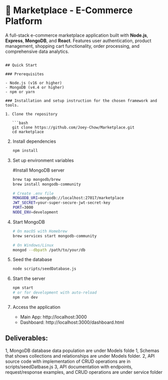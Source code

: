# 🛒 Marketplace - E-Commerce Platform

A full-stack e-commerce marketplace application built with **Node.js**, **Express**, **MongoDB**, and **React**. Features user authentication, product management, shopping cart functionality, order processing, and comprehensive data analytics.

````

## Quick Start

### Prerequisites

- Node.js (v16 or higher)
- MongoDB (v4.4 or higher)
- npm or yarn

### Installation and setup instruction for the chosen framework and tools.

1. Clone the repository

   ```bash
   git clone https://github.com/Joey-Chow/Marketplace.git
   cd marketplace
````

2. Install dependencies

   ```bash
   npm install
   ```

3. Set up environment variables

   #Install MongoDB server
   ```bash
   brew tap mongodb/brew
   brew install mongodb-community

   # Create .env file
   MONGODB_URI=mongodb://localhost:27017/marketplace
   JWT_SECRET=your-super-secure-jwt-secret-key
   PORT=3000
   NODE_ENV=development
   ```

4. Start MongoDB

   ```bash
   # On macOS with Homebrew
   brew services start mongodb-community

   # On Windows/Linux
   mongod --dbpath /path/to/your/db
   ```

5. Seed the database

   ```bash
   node scripts/seedDatabase.js
   ```

6. Start the server

   ```bash
   npm start
   # or for development with auto-reload
   npm run dev
   ```

7. Access the application
   - Main App: http://localhost:3000
   - Dashboard: http://localhost:3000/dashboard.html


## Deliverables:
   1, MongoDB database data population are under Models folde
   1, Schemas that shows collections and relationships are under Models folder.
   2, API source code with implementation of CRUD operations are in scripts/seedDatbase.js
   3, API documentation with endpoints, request/response examples, and CRUD operations are under service folder